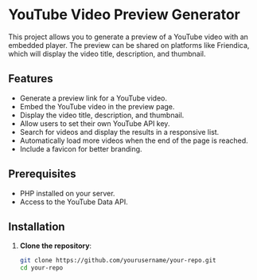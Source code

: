 # YouTube Video Preview Generator

This project allows you to generate a preview of a YouTube video with an embedded player. The preview can be shared on platforms like Friendica, which will display the video title, description, and thumbnail.

## Features

- Generate a preview link for a YouTube video.
- Embed the YouTube video in the preview page.
- Display the video title, description, and thumbnail.
- Allow users to set their own YouTube API key.
- Search for videos and display the results in a responsive list.
- Automatically load more videos when the end of the page is reached.
- Include a favicon for better branding.

## Prerequisites

- PHP installed on your server.
- Access to the YouTube Data API.

## Installation

1. **Clone the repository**:
   ```sh
   git clone https://github.com/yourusername/your-repo.git
   cd your-repo


